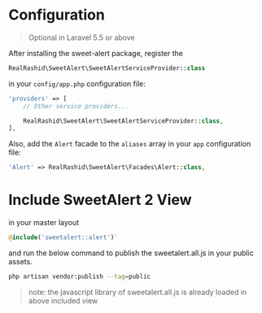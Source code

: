 # Configuration

> Optional in Laravel 5.5 or above

After installing the sweet-alert package, register the

```php 
RealRashid\SweetAlert\SweetAlertServiceProvider::class
```
in your `config/app.php` configuration file:

```php
'providers' => [
    // Other service providers...

    RealRashid\SweetAlert\SweetAlertServiceProvider::class,
],
```

Also, add the `Alert` facade to the `aliases` array in your `app` configuration file:

```php
'Alert' => RealRashid\SweetAlert\Facades\Alert::class,
```

# Include SweetAlert 2 View

in your master layout

```php
@include('sweetalert::alert')`
```

and run the below command to publish the sweetalert.all.js in your public assets.

```bash
php artisan vendor:publish --tag=public
```

> note: the javascript library of sweetalert.all.js is already loaded in above included view

